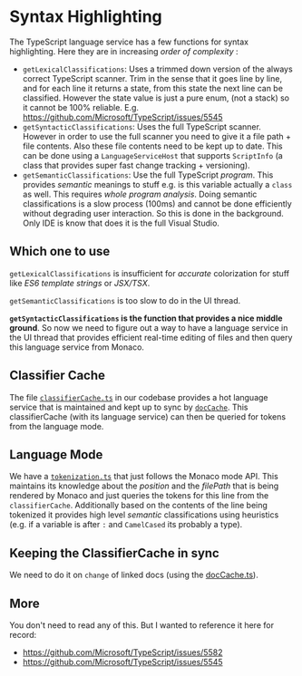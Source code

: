 # Syntax Highlighting
The TypeScript language service has a few functions for syntax highlighting. Here they are in increasing *order of complexity* :

* `getLexicalClassifications`: Uses a trimmed down version of the always correct TypeScript scanner. Trim in the sense that it goes line by line, and for each line it returns a state, from this state the next line can be classified. However the state value is just a pure enum, (not a stack) so it cannot be 100% reliable. E.g. https://github.com/Microsoft/TypeScript/issues/5545
* `getSyntacticClassifications`: Uses the full TypeScript scanner. However in order to use the full scanner you need to give it a file path + file contents. Also these file contents need to be kept up to date. This can be done using a `LanguageServiceHost` that supports `ScriptInfo` (a class that provides super fast change tracking + versioning).
* `getSemanticClassifications`: Use the full TypeScript *program*. This provides *semantic* meanings to stuff e.g. is this variable actually a `class` as well. This requires *whole program analysis*. Doing semantic classifications is a slow process (100ms) and cannot be done efficiently without degrading user interaction. So this is done in the background. Only IDE is know that does it is the full Visual Studio.

## Which one to use
`getLexicalClassifications` is insufficient for *accurate* colorization for stuff like *ES6 template strings* or *JSX/TSX*.

`getSemanticClassifications` is too slow to do in the UI thread.

**`getSyntacticClassifications` is the function that provides a nice middle ground**. So now we need to figure out a way to have a language service in the UI thread that provides efficient real-time editing of files and then query this language service from Monaco.

## Classifier Cache
The file [`classifierCache.ts`][classifierCache.ts] in our codebase provides a hot language service that is maintained and kept up to sync by [`docCache`][docCache]. This classifierCache (with its language service) can then be queried for tokens from the language mode.

## Language Mode
We have a [`tokenization.ts`][tokenization.ts] that just follows the Monaco mode API. This maintains its knowledge about the *position* and the *filePath* that is being rendered by Monaco and just queries the tokens for this line from the `classifierCache`. Additionally based on the contents of the line being tokenized it provides  high level *semantic* classifications using heuristics (e.g. if a variable is after `:` and `CamelCased` its probably a type).

## Keeping the ClassifierCache in sync
We need to do it on `change` of linked docs (using the [docCache.ts][docCache]).

## More
You don't need to read any of this. But I wanted to reference it here for record:

* https://github.com/Microsoft/TypeScript/issues/5582
* https://github.com/Microsoft/TypeScript/issues/5545

[classifierCache.ts]:https://github.com/alm-tools/alm/blob/master/src/app/monaco/model/classifierCache.ts
[docCache]:[https://github.com/alm-tools/alm/blob/master/src/app/monaco/model/docCache.ts]
[tokenization.ts]:https://github.com/alm-tools/alm/blob/master/src/app/monaco/languages/typescript/tokenization.ts
